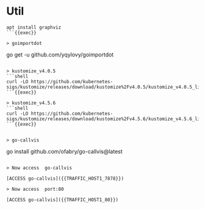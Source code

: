 # Util 

```
apt install graphviz
```{{exec}}

> goimportdot

```
go get -u github.com/yqylovy/goimportdot
```{{exec}}

> kustomize_v4.0.5
```shell
curl -LO https://github.com/kubernetes-sigs/kustomize/releases/download/kustomize%2Fv4.0.5/kustomize_v4.0.5_linux_amd64.tar.gz
```{{exec}}

> kustomize_v4.5.6
```shell
curl -LO https://github.com/kubernetes-sigs/kustomize/releases/download/kustomize%2Fv4.5.6/kustomize_v4.5.6_linux_amd64.tar.gz
```{{exec}}


> go-callvis

```
go install github.com/ofabry/go-callvis@latest
```{{exec}}

> Now access  go-callvis

[ACCESS go-callvis]({{TRAFFIC_HOST1_7878}})

> Now access  port:80

[ACCESS go-callvis]({{TRAFFIC_HOST1_80}})
